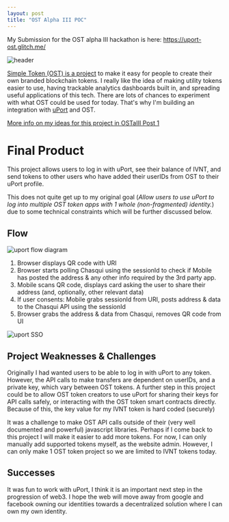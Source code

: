 ```yaml
---
layout: post
title: "OST Alpha III POC"
---
```


My Submission for the OST alpha III hackathon is here: https://uport-ost.glitch.me/

![header]()

[Simple Token (OST) is a project](https://ost.com/) to make it easy for people to create their own branded blockchain tokens.  I really like the idea of making utility tokens easier to use, having trackable analytics dashboards built in, and spreading useful applications of this tech.  There are lots of chances to experiment with what OST could be used for today.  That's why I'm building an integration with [uPort](https://www.uport.me/) and OST.

[More info on my ideas for this project in OSTaIII Post 1](2018-07-21-Own-your-own-identity-plus-OST.md)

# Final Product

This project allows users to log in with uPort, see their balance of IVNT, and send tokens to other users who have added their userIDs from OST to their uPort profile.

This does not quite get up to my original goal (*Allow users to use uPort to log into multiple OST token apps with 1 whole (non-fragmented) identity.*) due to some technical constraints which will be further discussed below.

## Flow

![uport flow diagram](https://developer.uport.me/diag1a-fcb6d01dc49e48c491272ac0ea4fca0f.svg)
1. Browser displays QR code with URI
2. Browser starts polling Chasqui using the sessionId to check if Mobile has posted the address & any other info required by the 3rd party app.
3. Mobile scans QR code, displays card asking the user to share their address (and, optionally, other relevant data)
4. If user consents: Mobile grabs sessionId from URI, posts address & data to the Chasqui API using the sessionId
5. Browser grabs the address & data from Chasqui, removes QR code from UI

![uport SSO](https://i.imgur.com/HNOkNBl.png)


## Project Weaknesses & Challenges

Originally I had wanted users to be able to log in with uPort to any token.  However, the API calls to make transfers are dependent on userIDs, and a private key, which vary between OST tokens.  A further step in this project could be to allow OST token creators to use uPort for sharing their keys for API calls safely, or interacting with the OST token smart contracts directly. Because of this, the key value for my IVNT token is hard coded (securely)

It was a challenge to make OST API calls outside of their (very well documented and powerful) javascript libraries.  Perhaps if I come back to this project I will make it easier to add more tokens.  For now, I can only manually add supported tokens myself, as the website admin.  However, I can only make 1 OST token project so we are limited to IVNT tokens today.

## Successes

It was fun to work with uPort, I think it is an important next step in the progression of web3.  I hope the web will move away from google and facebook owning our identities towards a decentralized solution where I can own my own identity.
